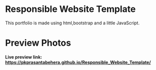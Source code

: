 # Responsible Website Template

This portfolio is made using html,bootstrap and a little JavaScript.

# Preview Photos

#### Live preview link: https://pkprasantabehera.github.io/Responsible_Website_Template/
